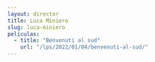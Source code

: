 ```yaml
---
layout: director
title: Luca Miniero
slug: luca-miniero
peliculas:
  - title: "Benvenuti al sud"
    url: "/lps/2022/01/04/benvenuti-al-sud/"
---
```

